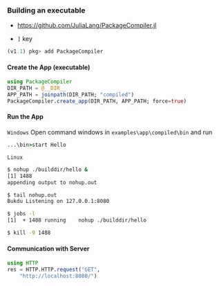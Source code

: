 ### Building an executable

  * https://github.com/JuliaLang/PackageCompiler.jl

  * `]` key
```julia
(v1.1) pkg> add PackageCompiler
```

#### Create the App (executable)
```julia
using PackageCompiler
DIR_PATH = @__DIR__
APP_PATH = joinpath(DIR_PATH; "compiled")
PackageCompiler.create_app(DIR_PATH, APP_PATH; force=true)
```

#### Run the App
`Windows`
Open command windows in `examples\app\compiled\bin` and run
```cmd
...\bin>start Hello
```

`Linux`
```sh
$ nohup ./builddir/hello &
[1] 1488
appending output to nohup.out

$ tail nohup.out
Bukdu Listening on 127.0.0.1:8080

$ jobs -l
[1]  + 1488 running    nohup ./builddir/hello

$ kill -9 1488
```

#### Communication with Server
```julia
using HTTP
res = HTTP.HTTP.request("GET",
    "http://localhost:8080/")
```
